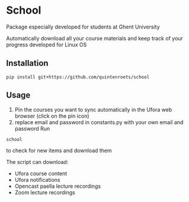 # School
Package especially developed for students at Ghent University

Automatically download all your course materials and keep track of your progress
developed for Linux OS

## Installation

```shell
pip install git+https://github.com/quintenroets/school
```

## Usage
1) Pin the courses you want to sync automatically in the Ufora web browser (click on the pin icon)
2) replace email and password in constants.py with your own email and password
Run 

```shell
school
```
to check for new items and download them

The script can download:
* Ufora course content
* Ufora notifications
* Opencast paella lecture recordings
* Zoom lecture recordings
